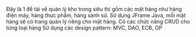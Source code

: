 Đây là 1 đề tài về quản lý kho trong siêu thị gồm các mặt hàng như hàng điện máy, hàng thực phẩm, hàng sành sứ.
Sử dụng JFrame Java, mỗi mặt hàng sẽ có trang quản lý riêng cho mặt hàng.
Có các chức năng CRUD cho từng loại hàng
Sử dụng các design pattern: MVC, DAO, ECB, OP
